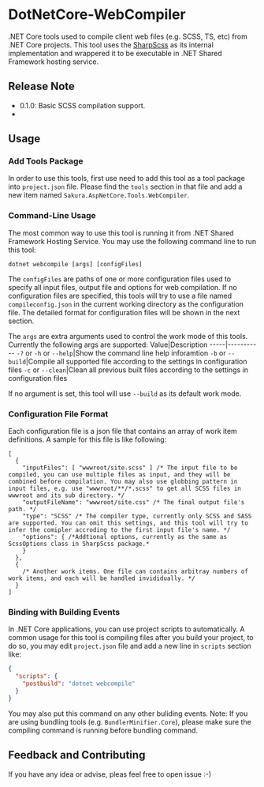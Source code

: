 # DotNetCore-WebCompiler
.NET Core tools used to compile client web files (e.g. SCSS, TS, etc) from .NET Core projects. This tool uses the [SharpScss](https://www.nuget.org/packages/SharpScss/) as its internal implementation and wrappered it to be executable in .NET Shared Framework hosting service.

## Release Note

- 0.1.0: Basic SCSS compilation support.
- 
## Usage

### Add Tools Package
In order to use this tools, first use need to add this tool as a tool package into `project.json` file. Please find the `tools` section in that file and add a new item named `Sakura.AspNetCore.Tools.WebCompiler`.

### Command-Line Usage
The most common way to use this tool is running it from .NET Shared Framework Hosting Service. You may use the following command line to run this tool:
```CMD
dotnet webcompile [args] [configFiles]
```
The `configFiles` are paths of one or more configuration files used to specify all input files, output file and options for web compilation. If no configuration files are specified, this tools will try to use a file named `compileconfig.json` in the current working directory as the configuration file. The detailed format for configuration files will be shown in the next section.  

The `args` are extra arguments used to control the work mode of this tools. Currently the following args are supported:
Value|Description
-----|-----------
`-?` or `-h` or `--help`|Show the command line help inforamtion
`-b` or `--build`|Compile all supported file according to the settings in configuration files
`-c` or `--clean`|Clean all previous built files according to the settings in configuration files

If no argument is set, this tool will use `--build` as its default work mode.

### Configuration File Format
Each configuration file is a json file that contains an array of work item definitions. A sample for this file is like following:
```JS
[
  {
    "inputFiles": [ "wwwroot/site.scss" ] /* The input file to be compiled, you can use multiple files as input, and they will be combined before compilation. You may also use globbing pattern in input files, e.g. use "wwwroot/**/*.scss" to get all SCSS files in wwwroot and its sub directory. */
    "outputFileName": "wwwroot/site.css" /* The final output file's path. */
    "type": "SCSS" /* The compiler type, currently only SCSS and SASS are supported. You can omit this settings, and this tool will try to infer the comipler accroding to the first input file's name. */
    "options": { /*Addtional options, currently as the same as ScssOptions class in SharpScss package.*
    }
  },
  {
    /* Another work items. One file can contains arbitray numbers of work items, and each will be handled invididually. */
  }
]
```

### Binding with Building Events
In .NET Core applications, you can use project scripts to automatically. A common usage for this tool is compiling files after you build your project, to do so, you may edit `project.json` file and add a new line in `scripts` section like:
```JSON
{
  "scripts": {
    "postbuild": "dotnet webcompile"
  }
}
```
You may also put this command on any other buliding events. Note: If you are using bundling tools (e.g. `BundlerMinifier.Core`), please make sure the compiling command is running before bundling command.

## Feedback and Contributing
If you have any idea or advise, pleas feel free to open issue :-)
